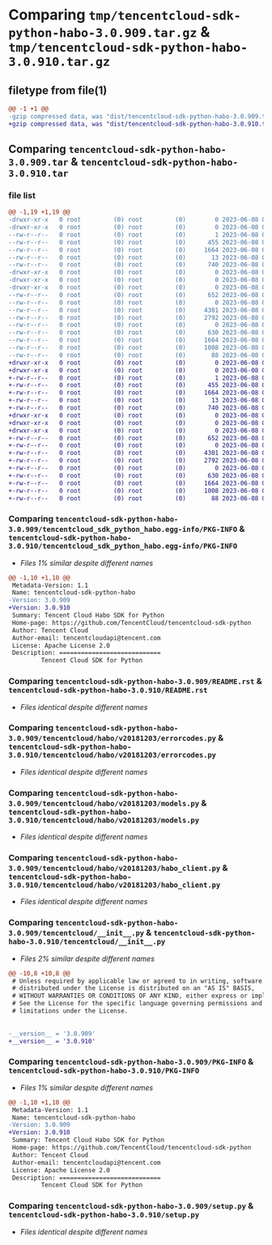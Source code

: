 # Comparing `tmp/tencentcloud-sdk-python-habo-3.0.909.tar.gz` & `tmp/tencentcloud-sdk-python-habo-3.0.910.tar.gz`

## filetype from file(1)

```diff
@@ -1 +1 @@
-gzip compressed data, was "dist/tencentcloud-sdk-python-habo-3.0.909.tar", last modified: Thu Jun  8 00:26:18 2023, max compression
+gzip compressed data, was "dist/tencentcloud-sdk-python-habo-3.0.910.tar", last modified: Thu Jun  8 09:12:13 2023, max compression
```

## Comparing `tencentcloud-sdk-python-habo-3.0.909.tar` & `tencentcloud-sdk-python-habo-3.0.910.tar`

### file list

```diff
@@ -1,19 +1,19 @@
-drwxr-xr-x   0 root         (0) root         (0)        0 2023-06-08 00:26:18.000000 tencentcloud-sdk-python-habo-3.0.909/
-drwxr-xr-x   0 root         (0) root         (0)        0 2023-06-08 00:26:18.000000 tencentcloud-sdk-python-habo-3.0.909/tencentcloud_sdk_python_habo.egg-info/
--rw-r--r--   0 root         (0) root         (0)        1 2023-06-08 00:26:18.000000 tencentcloud-sdk-python-habo-3.0.909/tencentcloud_sdk_python_habo.egg-info/dependency_links.txt
--rw-r--r--   0 root         (0) root         (0)      455 2023-06-08 00:26:18.000000 tencentcloud-sdk-python-habo-3.0.909/tencentcloud_sdk_python_habo.egg-info/SOURCES.txt
--rw-r--r--   0 root         (0) root         (0)     1664 2023-06-08 00:26:18.000000 tencentcloud-sdk-python-habo-3.0.909/tencentcloud_sdk_python_habo.egg-info/PKG-INFO
--rw-r--r--   0 root         (0) root         (0)       13 2023-06-08 00:26:18.000000 tencentcloud-sdk-python-habo-3.0.909/tencentcloud_sdk_python_habo.egg-info/top_level.txt
--rw-r--r--   0 root         (0) root         (0)      740 2023-06-08 00:26:17.000000 tencentcloud-sdk-python-habo-3.0.909/README.rst
-drwxr-xr-x   0 root         (0) root         (0)        0 2023-06-08 00:26:18.000000 tencentcloud-sdk-python-habo-3.0.909/tencentcloud/
-drwxr-xr-x   0 root         (0) root         (0)        0 2023-06-08 00:26:18.000000 tencentcloud-sdk-python-habo-3.0.909/tencentcloud/habo/
-drwxr-xr-x   0 root         (0) root         (0)        0 2023-06-08 00:26:18.000000 tencentcloud-sdk-python-habo-3.0.909/tencentcloud/habo/v20181203/
--rw-r--r--   0 root         (0) root         (0)      652 2023-06-08 00:26:17.000000 tencentcloud-sdk-python-habo-3.0.909/tencentcloud/habo/v20181203/errorcodes.py
--rw-r--r--   0 root         (0) root         (0)        0 2023-06-08 00:26:17.000000 tencentcloud-sdk-python-habo-3.0.909/tencentcloud/habo/v20181203/__init__.py
--rw-r--r--   0 root         (0) root         (0)     4301 2023-06-08 00:26:17.000000 tencentcloud-sdk-python-habo-3.0.909/tencentcloud/habo/v20181203/models.py
--rw-r--r--   0 root         (0) root         (0)     2792 2023-06-08 00:26:17.000000 tencentcloud-sdk-python-habo-3.0.909/tencentcloud/habo/v20181203/habo_client.py
--rw-r--r--   0 root         (0) root         (0)        0 2023-06-08 00:26:17.000000 tencentcloud-sdk-python-habo-3.0.909/tencentcloud/habo/__init__.py
--rw-r--r--   0 root         (0) root         (0)      630 2023-06-08 00:26:17.000000 tencentcloud-sdk-python-habo-3.0.909/tencentcloud/__init__.py
--rw-r--r--   0 root         (0) root         (0)     1664 2023-06-08 00:26:18.000000 tencentcloud-sdk-python-habo-3.0.909/PKG-INFO
--rw-r--r--   0 root         (0) root         (0)     1008 2023-06-08 00:26:17.000000 tencentcloud-sdk-python-habo-3.0.909/setup.py
--rw-r--r--   0 root         (0) root         (0)       88 2023-06-08 00:26:18.000000 tencentcloud-sdk-python-habo-3.0.909/setup.cfg
+drwxr-xr-x   0 root         (0) root         (0)        0 2023-06-08 09:12:13.000000 tencentcloud-sdk-python-habo-3.0.910/
+drwxr-xr-x   0 root         (0) root         (0)        0 2023-06-08 09:12:13.000000 tencentcloud-sdk-python-habo-3.0.910/tencentcloud_sdk_python_habo.egg-info/
+-rw-r--r--   0 root         (0) root         (0)        1 2023-06-08 09:12:13.000000 tencentcloud-sdk-python-habo-3.0.910/tencentcloud_sdk_python_habo.egg-info/dependency_links.txt
+-rw-r--r--   0 root         (0) root         (0)      455 2023-06-08 09:12:13.000000 tencentcloud-sdk-python-habo-3.0.910/tencentcloud_sdk_python_habo.egg-info/SOURCES.txt
+-rw-r--r--   0 root         (0) root         (0)     1664 2023-06-08 09:12:13.000000 tencentcloud-sdk-python-habo-3.0.910/tencentcloud_sdk_python_habo.egg-info/PKG-INFO
+-rw-r--r--   0 root         (0) root         (0)       13 2023-06-08 09:12:13.000000 tencentcloud-sdk-python-habo-3.0.910/tencentcloud_sdk_python_habo.egg-info/top_level.txt
+-rw-r--r--   0 root         (0) root         (0)      740 2023-06-08 09:12:13.000000 tencentcloud-sdk-python-habo-3.0.910/README.rst
+drwxr-xr-x   0 root         (0) root         (0)        0 2023-06-08 09:12:13.000000 tencentcloud-sdk-python-habo-3.0.910/tencentcloud/
+drwxr-xr-x   0 root         (0) root         (0)        0 2023-06-08 09:12:13.000000 tencentcloud-sdk-python-habo-3.0.910/tencentcloud/habo/
+drwxr-xr-x   0 root         (0) root         (0)        0 2023-06-08 09:12:13.000000 tencentcloud-sdk-python-habo-3.0.910/tencentcloud/habo/v20181203/
+-rw-r--r--   0 root         (0) root         (0)      652 2023-06-08 09:12:13.000000 tencentcloud-sdk-python-habo-3.0.910/tencentcloud/habo/v20181203/errorcodes.py
+-rw-r--r--   0 root         (0) root         (0)        0 2023-06-08 09:12:13.000000 tencentcloud-sdk-python-habo-3.0.910/tencentcloud/habo/v20181203/__init__.py
+-rw-r--r--   0 root         (0) root         (0)     4301 2023-06-08 09:12:13.000000 tencentcloud-sdk-python-habo-3.0.910/tencentcloud/habo/v20181203/models.py
+-rw-r--r--   0 root         (0) root         (0)     2792 2023-06-08 09:12:13.000000 tencentcloud-sdk-python-habo-3.0.910/tencentcloud/habo/v20181203/habo_client.py
+-rw-r--r--   0 root         (0) root         (0)        0 2023-06-08 09:12:13.000000 tencentcloud-sdk-python-habo-3.0.910/tencentcloud/habo/__init__.py
+-rw-r--r--   0 root         (0) root         (0)      630 2023-06-08 09:12:13.000000 tencentcloud-sdk-python-habo-3.0.910/tencentcloud/__init__.py
+-rw-r--r--   0 root         (0) root         (0)     1664 2023-06-08 09:12:13.000000 tencentcloud-sdk-python-habo-3.0.910/PKG-INFO
+-rw-r--r--   0 root         (0) root         (0)     1008 2023-06-08 09:12:13.000000 tencentcloud-sdk-python-habo-3.0.910/setup.py
+-rw-r--r--   0 root         (0) root         (0)       88 2023-06-08 09:12:13.000000 tencentcloud-sdk-python-habo-3.0.910/setup.cfg
```

### Comparing `tencentcloud-sdk-python-habo-3.0.909/tencentcloud_sdk_python_habo.egg-info/PKG-INFO` & `tencentcloud-sdk-python-habo-3.0.910/tencentcloud_sdk_python_habo.egg-info/PKG-INFO`

 * *Files 1% similar despite different names*

```diff
@@ -1,10 +1,10 @@
 Metadata-Version: 1.1
 Name: tencentcloud-sdk-python-habo
-Version: 3.0.909
+Version: 3.0.910
 Summary: Tencent Cloud Habo SDK for Python
 Home-page: https://github.com/TencentCloud/tencentcloud-sdk-python
 Author: Tencent Cloud
 Author-email: tencentcloudapi@tencent.com
 License: Apache License 2.0
 Description: ============================
         Tencent Cloud SDK for Python
```

### Comparing `tencentcloud-sdk-python-habo-3.0.909/README.rst` & `tencentcloud-sdk-python-habo-3.0.910/README.rst`

 * *Files identical despite different names*

### Comparing `tencentcloud-sdk-python-habo-3.0.909/tencentcloud/habo/v20181203/errorcodes.py` & `tencentcloud-sdk-python-habo-3.0.910/tencentcloud/habo/v20181203/errorcodes.py`

 * *Files identical despite different names*

### Comparing `tencentcloud-sdk-python-habo-3.0.909/tencentcloud/habo/v20181203/models.py` & `tencentcloud-sdk-python-habo-3.0.910/tencentcloud/habo/v20181203/models.py`

 * *Files identical despite different names*

### Comparing `tencentcloud-sdk-python-habo-3.0.909/tencentcloud/habo/v20181203/habo_client.py` & `tencentcloud-sdk-python-habo-3.0.910/tencentcloud/habo/v20181203/habo_client.py`

 * *Files identical despite different names*

### Comparing `tencentcloud-sdk-python-habo-3.0.909/tencentcloud/__init__.py` & `tencentcloud-sdk-python-habo-3.0.910/tencentcloud/__init__.py`

 * *Files 2% similar despite different names*

```diff
@@ -10,8 +10,8 @@
 # Unless required by applicable law or agreed to in writing, software
 # distributed under the License is distributed on an "AS IS" BASIS,
 # WITHOUT WARRANTIES OR CONDITIONS OF ANY KIND, either express or implied.
 # See the License for the specific language governing permissions and
 # limitations under the License.
 
 
-__version__ = '3.0.909'
+__version__ = '3.0.910'
```

### Comparing `tencentcloud-sdk-python-habo-3.0.909/PKG-INFO` & `tencentcloud-sdk-python-habo-3.0.910/PKG-INFO`

 * *Files 1% similar despite different names*

```diff
@@ -1,10 +1,10 @@
 Metadata-Version: 1.1
 Name: tencentcloud-sdk-python-habo
-Version: 3.0.909
+Version: 3.0.910
 Summary: Tencent Cloud Habo SDK for Python
 Home-page: https://github.com/TencentCloud/tencentcloud-sdk-python
 Author: Tencent Cloud
 Author-email: tencentcloudapi@tencent.com
 License: Apache License 2.0
 Description: ============================
         Tencent Cloud SDK for Python
```

### Comparing `tencentcloud-sdk-python-habo-3.0.909/setup.py` & `tencentcloud-sdk-python-habo-3.0.910/setup.py`

 * *Files identical despite different names*

